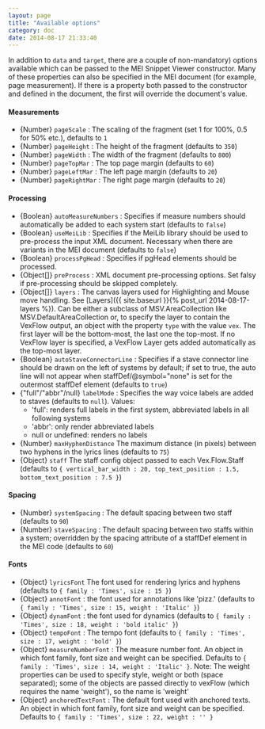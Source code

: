 ```yaml
---
layout: page
title: "Available options"
category: doc
date: 2014-08-17 21:33:40
---
```


In addition to `data` and `target`, there are a couple of non-mandatory) options available which can be passed to the MEI Snippet Viewer constructor. Many of these 
properties can also be specified in the MEI document (for example, page measurement). If there is a property 
both passed to the constructor and defined in the document, the first will override the document's value.

#### Measurements

- {Number} `pageScale` : The scaling of the fragment (set 1 for 100%, 0.5 for 50% etc.), defaults to `1`
- {Number} `pageHeight` : The height of the fragment (defaults to `350`)
- {Number} `pageWidth` : The width of the fragment (defaults to `800`)
- {Number} `pageTopMar` : The top page margin (defaults to `60`)
- {Number} `pageLeftMar` : The left page margin (defaults to `20`)
- {Number} `pageRightMar` : The right page margin  (defaults to `20`)

#### Processing

- {Boolean} `autoMeasureNumbers` : Specifies if measure numbers should automatically be added to each system start (defaults to `false`)
- {Boolean} `useMeiLib` : Specifies if the MeiLib library should be used to pre-process the input XML document. Necessary when there are variants in the MEI document (defaults to `false`)
- {Boolean} `processPgHead` : Specifies if pgHead elements should be processed.
- {Object[]} `preProcess` : XML document pre-processing options. Set falsy if pre-processing should be skipped completely.
- {Object[]} `layers` : The canvas layers used for Highlighting and Mouse move handling. See [Layers]({{ site.baseurl }}{% post_url 2014-08-17-layers %}). Can be either a subclass of MSV.AreaCollection like MSV.DefaultAreaCollection or, to specify the layer to contain the VexFlow output, an object with the property `type` with the value `vex`. The first layer will be the bottom-most, the last one the top-most. If no VexFlow layer is specified, a VexFlow Layer gets added automatically as the top-most layer. 
- {Boolean} `autoStaveConnectorLine` : Specifies if a stave connector line should be drawn on the left of systems by default; if set to true, the auto line will not appear when staffDef/@symbol="none" is set for the outermost staffDef element (defaults to `true`)
- {"full"/"abbr"/null} `labelMode` : Specifies the way voice labels are added to staves (defaults to `null`). Values:
     - 'full': renders full labels in the first system, abbreviated labels in all following systems
     - 'abbr': only render abbreviated labels
     - null or undefined: renders no labels
- {Number} `maxHyphenDistance` The maximum distance (in pixels) between two hyphens in the lyrics lines  (defaults to `75`)
- {Object} `staff` The staff config object passed to each Vex.Flow.Staff (defaults to `{
    vertical_bar_width : 20,
    top_text_position : 1.5,
    bottom_text_position : 7.5
  }`) 

#### Spacing

- {Number} `systemSpacing` : The default spacing between two staff  (defaults to `90`)
- {Number} `staveSpacing` : The default spacing between two staffs within a system; overridden by the spacing attribute of a staffDef element in the MEI code 
(defaults to `60`)

#### Fonts

- {Object} `lyricsFont` The font used for rendering lyrics and hyphens (defaults to 
    `{
       family : 'Times',
       size : 15
     }`)
- {Object} `annotFont` : the font used for annotations like 'pizz.' (defaults to `{
      family : 'Times',
      size : 15,
      weight : 'Italic'
    }`) 
- {Object} `dynamFont` : the font used for dynamics (defaults to `{
      family : 'Times',
      size : 18,
      weight : 'bold italic'
    }`) 
- {Object} `tempoFont` : The tempo font (defaults to `{
      family : 'Times',
      size : 17,
      weight : 'bold'
    }`) 
- {Object} `measureNumberFont` : The measure number font. An object in which font family, font size and weight can be specified. Defaults to
 `{
     family : 'Times',
     size : 14,
     weight : 'Italic'
 }`. Note: The weight properties can be used to specify style, weight or both (space separated); some of the objects are passed directly to vexFlow (which requires the name 'weight'), so the name is 'weight'
- {Object} `anchoredTextFont` : The default font used with anchored texts. An object in which font family, font size and weight can be specified. Defaults to 
 `{
     family : 'Times',
     size : 22,
     weight : ''
    }`

